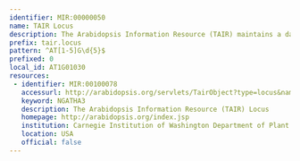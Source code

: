 ```yaml
---
identifier: MIR:00000050
name: TAIR Locus
description: The Arabidopsis Information Resource (TAIR) maintains a database of genetic and molecular biology data for the model higher plant Arabidopsis thaliana. The name of a Locus is unique and used by TAIR, TIGR, and MIPS.
prefix: tair.locus
pattern: ^AT[1-5]G\d{5}$
prefixed: 0
local_id: AT1G01030
resources:
 - identifier: MIR:00100078
   accessurl: http://arabidopsis.org/servlets/TairObject?type=locus&name=${lid}
   keyword: NGATHA3
   description: The Arabidopsis Information Resource (TAIR) Locus
   homepage: http://arabidopsis.org/index.jsp
   institution: Carnegie Institution of Washington Department of Plant Biology and National Center for Genome Resources (NCGR)
   location: USA
   official: false
---
```

